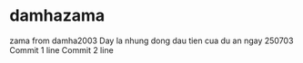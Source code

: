# damhazama
zama from damha2003
Day la nhung dong dau tien cua du an ngay 250703
Commit 1 line
Commit 2 line

